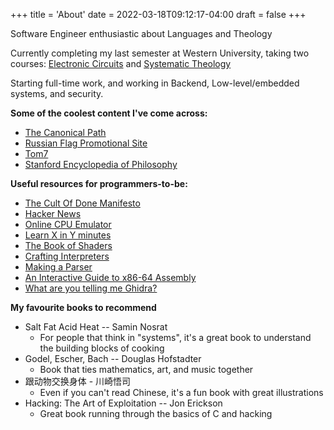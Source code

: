 +++
title = 'About'
date = 2022-03-18T09:12:17-04:00
draft = false
+++

Software Engineer enthusiastic about Languages and Theology


Currently completing my last semester at Western University, taking two courses: [Electronic Circuits](https://www.westerncalendar.uwo.ca/Courses.cfm?CourseAcadCalendarID=MAIN_021310_1&SelectedCalendar=Live&ArchiveID=) and [Systematic Theology](https://www.westerncalendar.uwo.ca/Courses.cfm?CourseAcadCalendarID=HURON_019363_1&SelectedCalendar=Live&ArchiveID=)

Starting full-time work, and working in Backend, Low-level/embedded systems, and security.  



__Some of the coolest content I've come across:__
- [The Canonical Path](https://everynoise.com/canonicalpath.cgi)
- [Russian Flag Promotional Site](https://oflage.ru/)
- [Tom7](http://radar.spacebar.org/f/a/weblog/comment/1/1157)
- [Stanford Encyclopedia of Philosophy](https://plato.stanford.edu/)


__Useful resources for programmers-to-be:__
- [The Cult Of Done Manifesto](https://thomasdeneuville.com/cult-of-done-manifesto/)
- [Hacker News](https://news.ycombinator.com/)
- [Online CPU Emulator](https://cpulator.01xz.net/?sys=arm-de1soc)
- [Learn X in Y minutes](https://learnxinyminutes.com/)
- [The Book of Shaders](https://thebookofshaders.com/)
- [Crafting Interpreters](https://craftinginterpreters.com/)
- [Making a Parser](https://osblog.stephenmarz.com/)
- [An Interactive Guide to x86-64 Assembly](https://halb.it/posts/x64-moving-data/)
- [What are you telling me Ghidra?](https://byte.how/posts/what-are-you-telling-me-ghidra/)

**My favourite books to recommend**
- Salt Fat Acid Heat -- Samin Nosrat
    - For people that think in "systems", it's a great book to understand the building blocks of cooking
- Godel, Escher, Bach -- Douglas Hofstadter
    - Book that ties mathematics, art, and music together
- 跟动物交换身体 - 川崎悟司
    - Even if you can't read Chinese, it's a fun book with great illustrations
- Hacking: The Art of Exploitation -- Jon Erickson
    - Great book running through the basics of C and hacking
